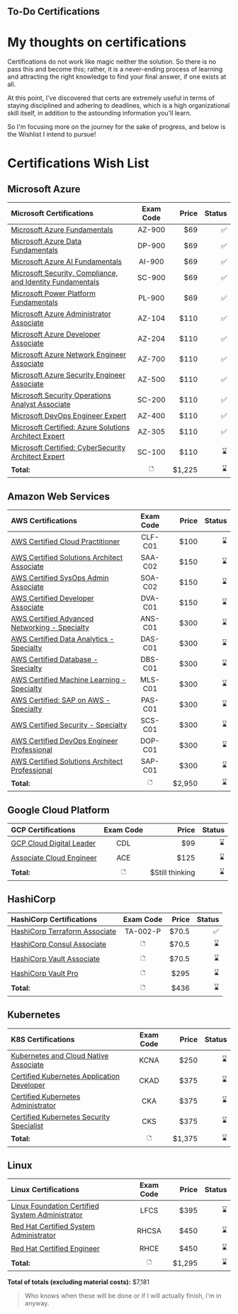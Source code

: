 ## To-Do Certifications


# My thoughts on certifications

Certifications do not work like magic neither the solution. So there is no pass this and become this; rather, it is a never-ending process of learning and attracting the right knowledge to find your final answer, if one exists at all.

At this point, I've discovered that certs are extremely useful in terms of staying disciplined and adhering to deadlines, which is a high organizational skill itself, in addition to the astounding information you'll learn.

So I'm focusing more on the journey for the sake of progress, and below is the Wishlist I intend to pursue!

# Certifications Wish List
## Microsoft Azure
| **Microsoft Certifications**                                    | **Exam Code** | **Price** | **Status**|
|:--------                                                        | :--------:    | --------: | --------: |
| [Microsoft Azure Fundamentals](https://docs.microsoft.com/en-us/certifications/exams/az-900)                                    |  AZ-900       |   $69     |   ✅   |
| [Microsoft Azure Data Fundamentals](https://docs.microsoft.com/en-us/certifications/exams/dp-900)                                |   DP-900      |   $69     |   ✅   |
| [Microsoft Azure AI Fundamentals](https://docs.microsoft.com/en-us/certifications/exams/ai-900)                                  |  AI-900       |   $69     |   ✅   |
| [Microsoft Security, Compliance, and Identity Fundamentals](https://docs.microsoft.com/en-us/certifications/exams/sc-900)        |   SC-900      |   $69     |   ✅   |
| [Microsoft Power Platform Fundamentals](https://docs.microsoft.com/en-us/certifications/exams/pl-900)                            |   PL-900      |   $69     |   ✅   |
| [Microsoft Azure Administrator Associate](https://docs.microsoft.com/en-us/certifications/exams/az-104)                          |   AZ-104      |   $110    |   ✅   |
| [Microsoft Azure Developer Associate](https://docs.microsoft.com/en-us/certifications/exams/az-204)                             |   AZ-204      |   $110    |   ✅   |
| [Microsoft Azure Network Engineer Associate](https://docs.microsoft.com/en-us/certifications/exams/az-700)                       |   AZ-700      |   $110    |   ✅   |
| [Microsoft Azure Security Engineer Associate](https://docs.microsoft.com/en-us/certifications/exams/az-500)                      |   AZ-500      |   $110    |   ✅   |
| [Microsoft Security Operations Analyst Associate](https://docs.microsoft.com/en-us/certifications/exams/sc-200)                 |   SC-200      |   $110    |   ✅   |
| [Microsoft DevOps Engineer Expert](https://docs.microsoft.com/en-us/certifications/exams/az-400)                                |   AZ-400      |   $110    |   ✅   |
| [Microsoft Certified: Azure Solutions Architect Expert](https://docs.microsoft.com/en-us/certifications/exams/az-305)            |   AZ-305      |   $110    |   ✅   |
| [Microsoft Certified: CyberSecurity Architect Expert](https://docs.microsoft.com/en-us/certifications/exams/sc-100)              |   SC-100      |   $110    |   ⌛️   |
| **Total:**                                                      |   🗅           |   $1,225   |   ⌛️   |


## Amazon Web Services
| **AWS Certifications**                                          | **Exam Code** | **Price** | **Status**|
|:--------                                                        | :--------:    | --------: | --------: |
| [AWS Certified Cloud Practitioner](https://aws.amazon.com/fr/certification/certified-cloud-practitioner/)                                 |  CLF-C01       |   $100     |   ⌛️   |
| [AWS Certified Solutions Architect Associate](https://aws.amazon.com/fr/certification/certified-solutions-architect-associate/)                      |   SAA-C02      |   $150     |   ⌛️   |
| [AWS Certified SysOps Admin Associate](https://aws.amazon.com/fr/certification/certified-sysops-admin-associate/)                             |  SOA-C02      |   $150     |   ⌛️   |
| [AWS Certified Developer Associate](https://aws.amazon.com/fr/certification/certified-developer-associate/)       |  DVA-C01      |   $150     |   ⌛️   |  
| [AWS Certified Advanced Networking - Specialty](https://aws.amazon.com/fr/certification/certified-advanced-networking-specialty/)                      |   ANS-C01      |   $300     |   ⌛️   |
| [AWS Certified Data Analytics - Specialty](https://aws.amazon.com/fr/certification/certified-data-analytics-specialty/)                      |   DAS-C01	      |   $300     |   ⌛️   |
| [AWS Certified Database - Specialty](https://aws.amazon.com/fr/certification/certified-database-specialty/)                      |   DBS-C01      |   $300    |   ⌛️   |
| [	AWS Certified Machine Learning - Specialty](https://aws.amazon.com/fr/certification/certified-machine-learning-specialty/)                      |  MLS-C01      |   $300     |   ⌛️   |
| [	AWS Certified: SAP on AWS - Specialty](https://aws.amazon.com/fr/certification/certified-sap-on-aws-specialty/)                      |   	PAS-C01      |   $300     |   ⌛️   |
| [	AWS Certified Security - Specialty](https://aws.amazon.com/fr/certification/certified-security-specialty/)                      |   SCS-C01      |   $300     |   ⌛️   |
| [AWS Certified DevOps Engineer Professional](https://aws.amazon.com/fr/certification/certified-devops-engineer-professional/)                      |   DOP-C01      |   $300     |   ⌛️   |
| [AWS Certified Solutions Architect Professional](https://aws.amazon.com/fr/certification/certified-solutions-architect-professional/)                   |   SAP-C01      |   $300     |   ⌛️   |
| **Total:**                                                      |     🗅         |   $2,950|   ⌛️   |

## Google Cloud Platform
| **GCP Certifications**                                       | **Exam Code** | **Price**   | **Status**|
|:--------                                                     | :--------:    | --------:   | --------: |
| [GCP Cloud Digital Leader](https://cloud.google.com/certification/cloud-digital-leader)                                                          |  CDL|   $99|   ⌛️   |
| [Associate Cloud Engineer](https://cloud.google.com/certification/cloud-engineer)                                                          |  ACE|   $125     |   ⌛️   |
| **Total:**                                                      |   🗅           |   $Still thinking|   ⌛️   |

## HashiCorp
| **HashiCorp Certifications**                                 | **Exam Code** | **Price**   | **Status**|
|:--------                                                     | :--------:    | --------:   | --------: |
| [HashiCorp Terraform Associate](https://www.hashicorp.com/certification/terraform-associate)                                |  TA-002-P       |   $70.5     |   ✅   |
| [HashiCorp Consul Associate](https://www.hashicorp.com/certification/consul-associate)                                   |   🗅      |   $70.5     |   ⌛️   |
| [HashiCorp Vault Associate](https://www.hashicorp.com/certification/vault-associate)                                    |  🗅       |   $70.5     |   ⌛️   |
| [HashiCorp Vault Pro](https://www.hashicorp.com/certification/vault-operations-professional)                                          |   🗅      |   $295      |   ⌛️   |
| **Total:**                                                   |    🗅          |   $436     |   ⌛️   |

## Kubernetes
| **K8S Certifications**                                       | **Exam Code** | **Price**   | **Status**|
|:--------                                                     | :--------:    | --------:   | --------: |
| [Kubernetes and Cloud Native Associate](https://training.linuxfoundation.org/certification/kubernetes-cloud-native-associate/)                                                          |  KCNA        |   $250      |   ⌛️   |
| [Certified Kubernetes Application Developer](https://www.cncf.io/certification/ckad/)                                                          |   CKAD       |   $375     |   ⌛️   |
| [Certified Kubernetes Administrator](https://www.cncf.io/certification/cka/)                                                           | CKA        |   $375     |   ⌛️   |
| [Certified Kubernetes Security Specialist](https://www.cncf.io/certification/cks/)                                                           |   CKS       |   $375      |   ⌛️   |
| **Total:**                                                   |    🗅          |   $1,375    |   ⌛️   |

## Linux
| **Linux Certifications**                                       | **Exam Code** | **Price**   | **Status**|
|:--------                                                     | :--------:    | --------:   | --------: |
| [Linux Foundation Certified System Administrator](https://training.linuxfoundation.org/certification/linux-foundation-certified-sysadmin-lfcs/)                                                          |  LFCS       |   $395     |   ⌛️   |
| [Red Hat Certified System Administrator](https://www.redhat.com/en/services/training/ex200-red-hat-certified-system-administrator-rhcsa-exam)                                                          |   RHCSA      |   $450     |   ⌛️   |
| [Red Hat Certified Engineer](https://www.redhat.com/en/services/training/ex294-red-hat-certified-engineer-rhce-exam-red-hat-enterprise-linux-8)                                                          | RHCE         |   $450      |   ⌛️   |
| **Total:**                                                   |    🗅          |   $1,295    |   ⌛️   |




**Total of totals (excluding material costs):** $7,181
> Who knows when these will be done or if I will actually finish, i'm in anyway.
